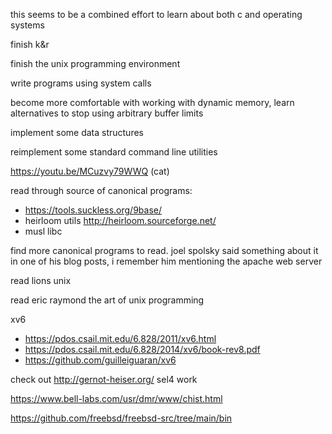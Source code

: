this seems to be a combined effort to learn about both c and operating systems

finish k&r

finish the unix programming environment

write programs using system calls

become more comfortable with working with dynamic memory, learn alternatives
to stop using arbitrary buffer limits

implement some data structures

reimplement some standard command line utilities

https://youtu.be/MCuzvy79WWQ (cat)

read through source of canonical programs:
- https://tools.suckless.org/9base/
- heirloom utils http://heirloom.sourceforge.net/
- musl libc

find more canonical programs to read. joel spolsky said something about it in one of his blog posts, i remember him mentioning the apache web server

read lions unix

read eric raymond the art of unix programming

xv6
- https://pdos.csail.mit.edu/6.828/2011/xv6.html
- https://pdos.csail.mit.edu/6.828/2014/xv6/book-rev8.pdf
- https://github.com/guilleiguaran/xv6

check out http://gernot-heiser.org/ sel4 work

https://www.bell-labs.com/usr/dmr/www/chist.html

https://github.com/freebsd/freebsd-src/tree/main/bin
